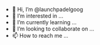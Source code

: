 - 👋 Hi, I’m @launchpadelgoog
- 👀 I’m interested in ...
- 🌱 I’m currently learning ...
- 💞️ I’m looking to collaborate on ...
- 📫 How to reach me ...

<!---
launchpadelgoog/launchpadelgoog is a ✨ special ✨ repository because its `README.md` (this file) appears on your GitHub profile.
You can click the Preview link to take a look at your changes.
--->
